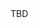 <html>
  
  <head>
    <title> comp3121 </title>
    <script type="text/javascript">
      var queryString = window.location.search.slice(1);
      alert(queryString);
    </script>
  </head>
  
  <body>
    TBD
  </body>

</html>
